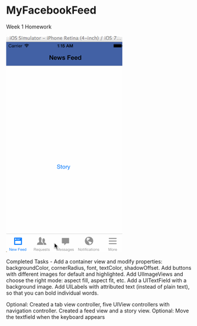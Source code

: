 MyFacebookFeed
==============

Week 1 Homework


![alt tag](MyFacebookFeedDemo.gif)


Completed Tasks - 
Add a container view and modify properties: backgroundColor, cornerRadius, font, textColor, shadowOffset.
Add buttons with different images for default and highlighted.
Add UIImageViews and choose the right mode: aspect fill, aspect fit, etc.
Add a UITextField with a background image.
Add UILabels with attributed text (instead of plain text), so that you can bold individual words.

Optional: Created a tab view controller, five UIView controllers with navigation controller. Created a feed view and a story view.
Optional: Move the textfield when the keyboard appears
